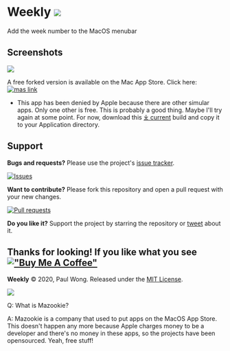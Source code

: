 # Weekly ![](Weekly/Assets.xcassets/AppIcon.appiconset/Weekly-6.png)
Add the week number to the MacOS menubar

## Screenshots
![](Screenshot1.png)

A free forked version is available on the Mac App Store. 
Click here: [![mas link](mappstore.png)](https://itunes.apple.com/us/app/WeekNo/id1508616995?mt=12)
* This app has been denied by Apple because there are other simular apps. Only one other is free. This is probably a good thing. Maybe I'll try again at some point. For now, download this [⤓ current](Builds/Weekly_v1.0.2/Weekly.zip) build and copy it to your Application directory.

## Support

**Bugs and requests?**  Please use the project's [issue tracker].

[![Issues](http://img.shields.io/github/issues/pawong/Weekly.svg)](https://github.com/pawong/Weekly/issues)

**Want to contribute?**  Please fork this repository and open a pull request with your new changes.

[![Pull requests](http://img.shields.io/github/issues-pr/pawong/Weekly.svg?maxAge=3600)](https://github.com/jaikenone/Weekly/pulls)

**Do you like it?**  Support the project by starring the repository or [tweet] about it.

## Thanks for looking! If you like what you see [!["Buy Me A Coffee"](https://www.buymeacoffee.com/assets/img/custom_images/orange_img.png)](https://www.buymeacoffee.com/pawong)

**Weekly** © 2020, Paul Wong. Released under the [MIT License](LICENSE).

[tweet]: https://twitter.com/intent/tweet?
[issue tracker]: https://github.com/pawong/Weekly/issues/new

![](https://www.mazookie.com/img/Mazookie_full_logo_sticker_small.png)

Q: What is Mazookie?

A: Mazookie is a company that used to put apps on the MacOS App Store. This doesn't happen any more because Apple charges money to be a developer and there's no money in these apps, so the projects have been opensourced. Yeah, free stuff!


